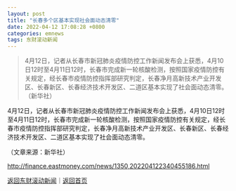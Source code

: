 ```yaml
---
layout: post
title: "长春多个区基本实现社会面动态清零"
date: 2022-04-12 17:08:28 +0800
categories: emnews
tags: 东财滚动新闻
---
```

> 4月12日，记者从长春市新冠肺炎疫情防控工作新闻发布会上获悉，4月10日12时至4月11日12时，长春市完成新一轮核酸检测，按照国家疫情防控有关规定，经长春市疫情防控指挥部研究判定，长春净月高新技术产业开发区、长春新区、长春经济技术开发区、二道区基本实现了社会面动态清零。（新华社）

<p>4月12日，记者从长春市新冠肺炎疫情防控工作新闻发布会上获悉，4月10日12时至4月11日12时，长春市完成新一轮核酸检测，按照国家疫情防控有关规定，经长春市疫情防控指挥部研究判定，长春净月高新技术产业开发区、长春新区、长春经济技术开发区、二道区基本实现了社会面动态清零。</p><p class="em_media">（文章来源：新华社）</p>

<http://finance.eastmoney.com/news/1350,202204122340455186.html>

[返回东财滚动新闻](//finews.withounder.com/emnews/)｜[返回首页](//finews.withounder.com/)